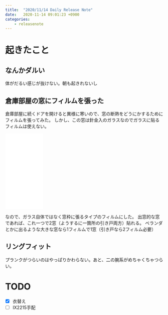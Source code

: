 ```yaml
---
title:  "2020/11/14 Daily Release Note"
date:   2020-11-14 09:01:23 +0900
categories:
	- releasenote
---
```

# 起きたこと

## なんかダルい

体がだるい感じが抜けない。朝も起きれないし

## 倉庫部屋の窓にフィルムを張った

倉庫部屋に続くドアを開けると異様に寒いので、窓の断熱をどうにかするためにフィルムを張ってみた。
しかし、この窓は針金入のガラスなのでガラスに貼るフィルムは使えない。

<iframe style="width:120px;height:240px;" marginwidth="0" marginheight="0" scrolling="no" frameborder="0" src="//rcm-fe.amazon-adsystem.com/e/cm?lt1=_blank&bc1=000000&IS2=1&bg1=FFFFFF&fc1=000000&lc1=0000FF&t=yakumo07-22&language=ja_JP&o=9&p=8&l=as4&m=amazon&f=ifr&ref=as_ss_li_til&asins=B00476HMHC&linkId=c30ef4ea8efeeac23b6f83d3cf09f242"></iframe>

なので、ガラス自体ではなく窓枠に張るタイプのフィルムにした。
出窓的な窓であれば、これ一つで2窓（ようするに一箇所の引き戸両方）貼れる。
ベランダとかに出るような大きな窓なら1フィルムで1窓（引き戸なら2フィルム必要）

## リングフィット

プランクがつらいのはやっぱりかわらない。あと、二の腕系がめちゃくちゃつらい。

# TODO 

- [x] 衣替え
- [ ] IX2215手配